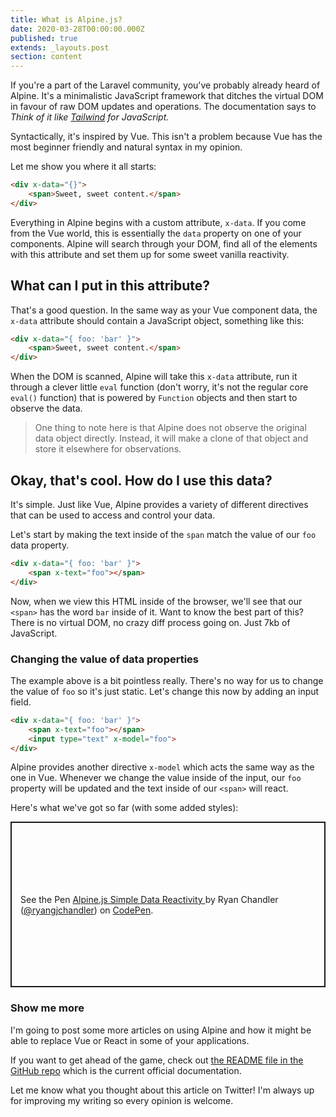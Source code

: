 ```yaml
---
title: What is Alpine.js?
date: 2020-03-28T00:00:00.000Z
published: true
extends: _layouts.post
section: content
---
```

If you're a part of the Laravel community, you've probably already heard of Alpine. It's a minimalistic JavaScript framework that ditches the virtual DOM in favour of raw DOM updates and operations. The documentation says to *Think of it like [Tailwind](https://tailwindcss.com/) for JavaScript.*

Syntactically, it's inspired by Vue. This isn't a problem because Vue has the most beginner friendly and natural syntax in my opinion.

Let me show you where it all starts:

```html
<div x-data="{}">
    <span>Sweet, sweet content.</span>
</div>
```

Everything in Alpine begins with a custom attribute, `x-data`. If you come from the Vue world, this is essentially the `data` property on one of your components. Alpine will search through your DOM, find all of the elements with this attribute and set them up for some sweet vanilla reactivity.

## What can I put in this attribute?

That's a good question. In the same way as your Vue component data, the `x-data` attribute should contain a JavaScript object, something like this:

```html
<div x-data="{ foo: 'bar' }">
    <span>Sweet, sweet content.</span>
</div>
```

When the DOM is scanned, Alpine will take this `x-data` attribute, run it through a clever little `eval` function (don't worry, it's not the regular core `eval()` function) that is powered by `Function` objects and then start to observe the data.

> One thing to note here is that Alpine does not observe the original data object directly. Instead, it will make a clone of that object and store it elsewhere for observations.

## Okay, that's cool. How do I use this data?

It's simple. Just like Vue, Alpine provides a variety of different directives that can be used to access and control your data.

Let's start by making the text inside of the `span` match the value of our `foo` data property.

```html
<div x-data="{ foo: 'bar' }">
    <span x-text="foo"></span>
</div>
```

Now, when we view this HTML inside of the browser, we'll see that our `<span>` has the word `bar` inside of it. Want to know the best part of this? There is no virtual DOM, no crazy diff process going on. Just 7kb of JavaScript.

### Changing the value of data properties

The example above is a bit pointless really. There's no way for us to change the value of `foo` so it's just static. Let's change this now by adding an input field.

```html
<div x-data="{ foo: 'bar' }">
    <span x-text="foo"></span>
    <input type="text" x-model="foo">
</div>
```

Alpine provides another directive `x-model` which acts the same way as the one in Vue. Whenever we change the value inside of the input, our `foo` property will be updated and the text inside of our `<span>` will react.

Here's what we've got so far (with some added styles):

<p class="codepen" data-height="265" data-theme-id="dark" data-default-tab="html,result" data-user="ryangjchandler" data-slug-hash="oNXJaKg" data-preview="true" style="height: 265px; box-sizing: border-box; display: flex; align-items: center; justify-content: center; border: 2px solid; margin: 1em 0; padding: 1em;" data-pen-title="Alpine.js Simple Data Reactivity ">
  <span>See the Pen <a href="https://codepen.io/ryangjchandler/pen/oNXJaKg">
  Alpine.js Simple Data Reactivity </a> by Ryan Chandler (<a href="https://codepen.io/ryangjchandler">@ryangjchandler</a>)
  on <a href="https://codepen.io">CodePen</a>.</span>
</p>
<script async src="https://static.codepen.io/assets/embed/ei.js"></script>

### Show me more

I'm going to post some more articles on using Alpine and how it might be able to replace Vue or React in some of your applications.

If you want to get ahead of the game, check out [the README file in the GitHub repo](https://github.com/alpinejs/alpine) which is the current official documentation.

Let me know what you thought about this article on Twitter! I'm always up for improving my writing so every opinion is welcome.
